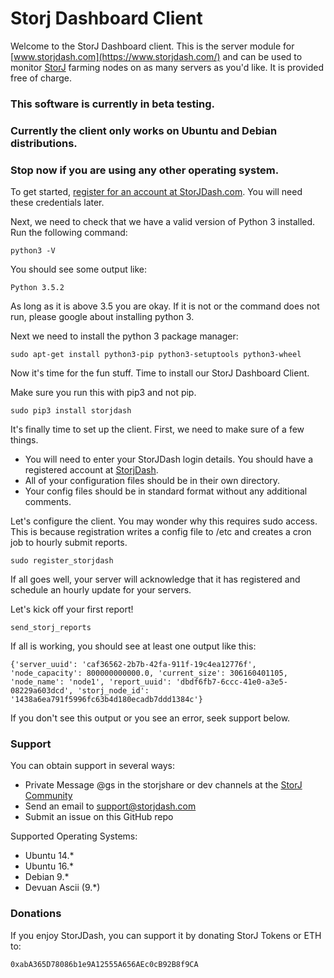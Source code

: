 # Storj Dashboard Client
Welcome to the StorJ Dashboard client.  This is the server module for [www.storjdash.com](https://www.storjdash.com/) and can be used to monitor [StorJ](https://storj.io) farming nodes on as many servers as you'd like.  It is provided free of charge.

### This software is currently in beta testing.

### Currently the client only works on Ubuntu and Debian distributions.

### Stop now if you are using any other operating system.

To get started, [register for an account at StorJDash.com](https://www.storjdash.com/register/).  You will need these credentials later.

Next, we need to check that we have a valid version of Python 3 installed.  Run the following command:

```
python3 -V
```

You should see some output like:

```
Python 3.5.2
```

As long as it is above 3.5 you are okay.  If it is not or the command does not run, please google about installing python 3.

Next we need to install the python 3 package manager:

```
sudo apt-get install python3-pip python3-setuptools python3-wheel
```

Now it's time for the fun stuff.  Time to install our StorJ Dashboard Client.

Make sure you run this with pip3 and not pip.

```
sudo pip3 install storjdash
```
It's finally time to set up the client.  First, we need to make sure of a few things.

* You will need to enter your StorJDash login details.  You should have a registered account at [StorjDash](https://www.storjdash.com/).
* All of your configuration files should be in their own directory.
* Your config files should be in standard format without any additional comments.

Let's configure the client.  You may wonder why this requires sudo access.  This is because registration writes a config file to /etc and creates a cron job to hourly submit reports.

```
sudo register_storjdash
```

If all goes well, your server will acknowledge that it has registered and schedule an hourly update for your servers.

Let's kick off your first report!

```
send_storj_reports
```
If all is working, you should see at least one output like this:
```
{'server_uuid': 'caf36562-2b7b-42fa-911f-19c4ea12776f', 'node_capacity': 800000000000.0, 'current_size': 306160401105, 'node_name': 'node1', 'report_uuid': 'dbdf6fb7-6ccc-41e0-a3e5-08229a603dcd', 'storj_node_id': '1438a6ea791f5996fc63b4d180ecadb7ddd1384c'}
```
If you don't see this output or you see an error, seek support below.

### Support

You can obtain support in several ways:

* Private Message @gs in the storjshare or dev channels at the [StorJ Community](https://community.storj.io/)
* Send an email to [support@storjdash.com](mailto:support@storjdash.com)
* Submit an issue on this GitHub repo

Supported Operating Systems:

* Ubuntu 14.*
* Ubuntu 16.*
* Debian 9.*
* Devuan Ascii (9.*)

### Donations

If you enjoy StorJDash, you can support it by donating StorJ Tokens or ETH to:

```
0xabA365D78086b1e9A12555A656AEc0cB92B8f9CA
```
